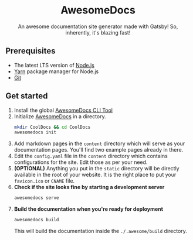 <div align="center">
  <h1>AwesomeDocs</h1>
  <p>An awesome documentation site generator made with Gatsby! So, inherently, it's blazing fast!</p>
</div>

## Prerequisites
* The latest LTS version of [Node.js]
* [Yarn] package manager for Node.js
* [Git]

## Get started
1.  Install the global [AwesomeDocs CLI Tool]
2.  Initialize [AwesomeDocs] in a directory.
    ```bash
    mkdir CoolDocs && cd CoolDocs
    awesomedocs init
    ```
3.  Add markdown pages in the `content` directory which will serve as your
    documentation pages. You'll find two example pages already in there.
4.  Edit the `config.yaml` file in the `content` directory which contains
    configurations for the site. Edit those as per your need.
5.  **(OPTIONAL)** Anything you put in the `static` directory will be directly
    available in the root of your website. It is the right place to put your
    `favicon.ico` or `CNAME` file.
6.  **Check if the site looks fine by starting a development server**  
    ```bash
    awesomedocs serve
    ```
7.  **Build the documentation when you're ready for deployment**  
    ```bash
    awesomedocs build
    ```
    This will build the documentation inside the `./.awesome/build` directory.

[Node.js]: https://nodejs.org/
[Yarn]: https://yarnpkg.com/
[Git]: https://git-scm.com
[AwesomeDocs]: https://github.com/AwesomeDocs/AwesomeDocs
[AwesomeDocs CLI Tool]: https://github.com/AwesomeDocs/CLI
